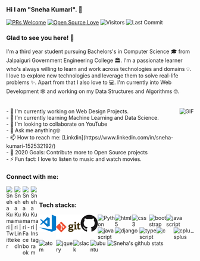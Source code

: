<!-- <p align="left"> <img src="https://komarev.com/ghpvc/?username=Snehakri022" alt="Sneha-kumari" /> </p> -->


### Hi I am "Sneha Kumari". 👋

[![PRs Welcome](https://img.shields.io/badge/PRs-welcome-brightgreen.svg?style=flat&logo=github)](https://github.com/Snehakri022)
[![Open Source Love](https://badges.frapsoft.com/os/v2/open-source.svg?v=103)](https://github.com/Snehakri022)
<img alt="Visitors" src="https://komarev.com/ghpvc/?username=Snehakri022&style=flat&labelColor=black&logo=github&label=PROFILE+VIEWS&color=29bf12"/>
<img alt="Last Commit" src="https://img.shields.io/github/last-commit/Snehakri022/Snehakri022?logo=markdown&label=LAST+UPDATE&color=29bf12&style=flat">

### Glad to see you here!  🤩  &nbsp;
I'm a third year student pursuing Bachelors's in Computer Science 🎓 from Jalpaiguri Government Engineering College 🏛. I'm a passionate learner who's always willing to learn and work across technologies and domains 💡. I love to explore new technologies and leverage them to solve real-life problems ✨. Apart from that I also love to 💻. I'm currently into Web Development 🕸️ and working on my Data Structures and Algorithms 🤓.

<br />

<img align="right" height="270px" alt="GIF" src="https://i.pinimg.com/originals/e4/26/70/e426702edf874b181aced1e2fa5c6cde.gif" />
- 🔭 I’m currently working on Web Design Projects.<br />
- 🌱 I’m currently learning Machine Learning and Data Science.<br />
- 👯 I’m looking to collaborate on YouTube<br />
- 💬 Ask me anything🤓<br />
- 📫 How to reach me: [Linkdin](https://www.linkedin.com/in/sneha-kumari-152532192/)<br />
- 🥅 2020 Goals: Contribute more to Open Source projects<br />
- ⚡ Fun fact: I love to listen to music and watch movies.<br />

### Connect with me:

[<img align="left" alt="Sneha Kumari | Twitter" width="22px" src="https://cdn.jsdelivr.net/npm/simple-icons@v3/icons/twitter.svg" />](https://twitter.com/snehaku95115627)
[<img align="left" alt="Sneha Kumari  | LinkedIn" width="22px" src="https://cdn.jsdelivr.net/npm/simple-icons@v3/icons/linkedin.svg" />](https://linkedin.com/in/sneha-kumari-152532192)
 [<img align="left" alt="Sneha Kumari - Facebook" width="22px" src="https://cdn.jsdelivr.net/npm/simple-icons@v3/icons/facebook.svg"/>](https://www.facebook.com/profile.php?id=100007190169953)
[<img align="left" alt="Sneha Kumari  | Instagram" width="22px" src="https://cdn.jsdelivr.net/npm/simple-icons@v3/icons/instagram.svg" />](https://instagram.com/sneha_thakur_022)

<br />

### Tech stacks:

<img align="left" alt="Visual Studio Code" width="46px" src="https://raw.githubusercontent.com/github/explore/80688e429a7d4ef2fca1e82350fe8e3517d3494d/topics/visual-studio-code/visual-studio-code.png" />
<img align="left" alt="Git" width="66px" src="https://raw.githubusercontent.com/github/explore/80688e429a7d4ef2fca1e82350fe8e3517d3494d/topics/git/git.png" />
<img align="left" alt="GitHub" width="46px" src="https://raw.githubusercontent.com/github/explore/78df643247d429f6cc873026c0622819ad797942/topics/github/github.png" />
<img align="left" alt="Python" width="46px" src="https://github.com/seema1711/seema1711/raw/master/download.jpg" />
<img align="left" alt="html5" width="46px" src="https://devicons.github.io/devicon/devicon.git/icons/html5/html5-original-wordmark.svg" alt="html5" />
<img align="left" alt="css3" width="46px" src="https://devicons.github.io/devicon/devicon.git/icons/css3/css3-original-wordmark.svg" />
<img align="left" alt="bootstrap" width="46px" src="https://devicons.github.io/devicon/devicon.git/icons/bootstrap/bootstrap-plain.svg" />
<img align="left" alt="javascript" width="46px" src="https://devicons.github.io/devicon/devicon.git/icons/javascript/javascript-original.svg" />
<img align="left" alt="javascript" width="46px" src="https://devicons.github.io/devicon/devicon.git/icons/angularjs/angularjs-original.svg" />
<img align="left" alt="django" width="66px" src="https://devicons.github.io/devicon/devicon.git/icons/django/django-original.svg" />
<img align="left" alt="typescript" width="46px" src="https://devicons.github.io/devicon/devicon.git/icons/typescript/typescript-original.svg" />
<img align="left" alt="c" width="46px" src="https://devicons.github.io/devicon/devicon.git/icons/c/c-original.svg" />
<img align="left" alt="cplusplus" width="46px" src="https://devicons.github.io/devicon/devicon.git/icons/cplusplus/cplusplus-original.svg" />
<img align="left" alt="atom" width="46px" src="https://devicons.github.io/devicon/devicon.git/icons/atom/atom-original.svg" />
<img align="left" alt="jquery" width="46px" src="https://devicons.github.io/devicon/devicon.git/icons/jquery/jquery-original.svg" />
<img align="left" alt="slack" width="46px" src="https://devicons.github.io/devicon/devicon.git/icons/slack/slack-original.svg" />
<img align="left" alt="ubuntu" width="46px" src="https://devicons.github.io/devicon/devicon.git/icons/ubuntu/ubuntu-original.svg" />
<br />
<br />




---

![Sneha's github stats](https://github-readme-stats.vercel.app/api?username=Snehakri022&show_icons=true&theme=tokyonight)


